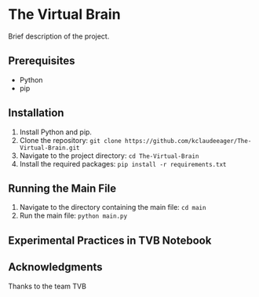 # The Virtual Brain

Brief description of the project.

## Prerequisites

- Python
- pip

## Installation

1. Install Python and pip.
2. Clone the repository: `git clone https://github.com/kclaudeeager/The-Virtual-Brain.git`
3. Navigate to the project directory: `cd The-Virtual-Brain`
4. Install the required packages: `pip install -r requirements.txt`

## Running the Main File

1. Navigate to the directory containing the main file: `cd main`
2. Run the main file: `python main.py`

## Experimental Practices in TVB Notebook


## Acknowledgments

Thanks to the team TVB